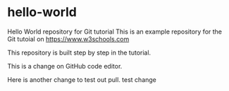 # hello-world
Hello World repository for Git tutorial
This is an example repository for the Git tutoial on https://www.w3schools.com

This repository is built step by step in the tutorial.

This is a change on GitHub code editor.

Here is another change to test out pull.
 test change

